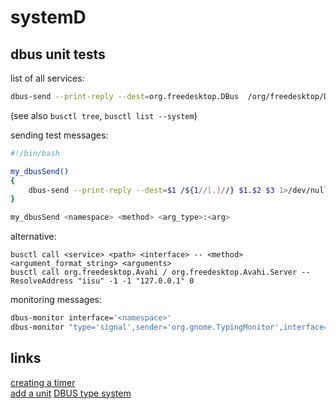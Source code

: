 # systemD

## dbus unit tests

list of all services:
```sh
dbus-send --print-reply --dest=org.freedesktop.DBus  /org/freedesktop/DBus org.freedesktop.DBus.ListNames
``` 
(see also `busctl tree`, `busctl list --system`)

sending test messages:
```sh
#!/bin/bash

my_dbusSend()
{
    dbus-send --print-reply --dest=$1 /${1//[.]//} $1.$2 $3 1>/dev/null
}

my_dbusSend <namespace> <method> <arg_type>:<arg>
```
alternative:
```
busctl call <service> <path> <interface> -- <method> <argument_format_string> <arguments>
busctl call org.freedesktop.Avahi / org.freedesktop.Avahi.Server -- ResolveAddress "iisu" -1 -1 "127.0.0.1" 0
```


monitoring messages:
```sh
dbus-monitor interface='<namespace>'
dbus-monitor "type='signal',sender='org.gnome.TypingMonitor',interface='org.gnome.TypingMonitor'"
``` 

## links
[creating a timer](https://wiki.archlinux.de/title/Systemd/Timers)  
[add a unit](https://pygobject.readthedocs.io/en/latest/getting_started.html#ubuntu-getting-started)
[DBUS type system](https://dbus.freedesktop.org/doc/dbus-specification.html#type-system)